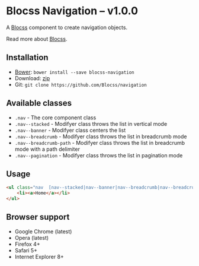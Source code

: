 # Blocss Navigation – v1.0.0

A [Blocss](https://github.com/Blocss/blocss/) component to create navigation objects.

Read more about [Blocss](https://blocss.github.io/blocss).

## Installation

* [Bower](http://bower.io/): `bower install --save blocss-navigation`
* Download: [zip](https://github.com/Blocss/navigation/zipball/master)
* Git: `git clone https://github.com/Blocss/navigation`

## Available classes

* `.nav` - The core component class
* `.nav--stacked` - Modifyer class throws the list in vertical mode
* `.nav--banner` - Modifyer class centers the list
* `.nav--breadcrumb` - Modifyer class throws the list in breadcrumb mode
* `.nav--breadcrumb-path` - Modifyer class throws the list in breadcrumb mode with a path delimiter
* `.nav--pagination` - Modifyer class throws the list in pagination mode

## Usage

```html
<ul class="nav  [nav--stacked|nav--banner|nav--breadcrumb|nav--breadcrumb-path|nav--pagination]">
    <li><a>Home</a></li>
</ul>
```

## Browser support

* Google Chrome (latest)
* Opera (latest)
* Firefox 4+
* Safari 5+
* Internet Explorer 8+